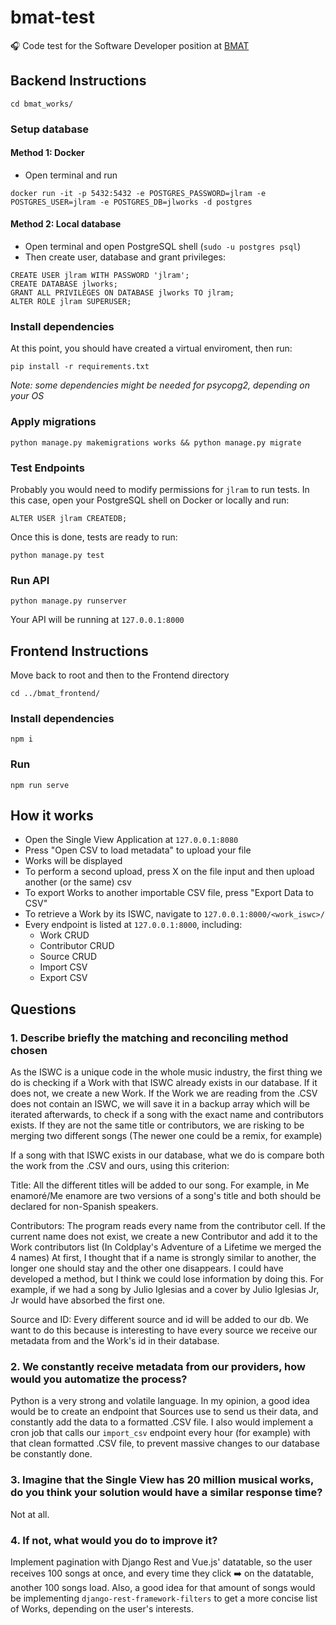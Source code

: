 # bmat-test
🎧 Code test for the Software Developer position at [BMAT](https://www.bmat.com/)

## Backend Instructions

```
cd bmat_works/
```

### Setup database

#### Method 1: Docker

- Open terminal and run
```
docker run -it -p 5432:5432 -e POSTGRES_PASSWORD=jlram -e POSTGRES_USER=jlram -e POSTGRES_DB=jlworks -d postgres
```

#### Method 2: Local database

- Open terminal and open PostgreSQL shell (`sudo -u postgres psql`)
- Then create user, database and grant privileges:
```
CREATE USER jlram WITH PASSWORD 'jlram';
CREATE DATABASE jlworks;
GRANT ALL PRIVILEGES ON DATABASE jlworks TO jlram;
ALTER ROLE jlram SUPERUSER;
```

### Install dependencies

At this point, you should have created a virtual enviroment, then run:

```
pip install -r requirements.txt
```

*Note: some dependencies might be needed for psycopg2, depending on your OS*

### Apply migrations

```
python manage.py makemigrations works && python manage.py migrate
```

### Test Endpoints

Probably you would need to modify permissions for `jlram` to run tests. In this case, open your PostgreSQL shell on Docker or locally and run:

```
ALTER USER jlram CREATEDB;
```

Once this is done, tests are ready to run:

```
python manage.py test
```

### Run API

```
python manage.py runserver
```

Your API will be running at `127.0.0.1:8000`

## Frontend Instructions

Move back to root and then to the Frontend directory
```
cd ../bmat_frontend/
```

### Install dependencies

```
npm i
```

### Run
```
npm run serve
```

## How it works

- Open the Single View Application at `127.0.0.1:8080`
- Press "Open CSV to load metadata" to upload your file
- Works will be displayed
- To perform a second upload, press X on the file input and then upload another (or the same) csv
- To export Works to another importable CSV file, press "Export Data to CSV"
- To retrieve a Work by its ISWC, navigate to `127.0.0.1:8000/<work_iswc>/`
- Every endpoint is listed at `127.0.0.1:8000`, including:
    - Work CRUD
    - Contributor CRUD
    - Source CRUD
    - Import CSV
    - Export CSV

## Questions

### 1. Describe briefly the matching and reconciling method chosen

As the ISWC is a unique code in the whole music industry, the first thing we do is checking if a Work with that ISWC already exists in our database. If it does not, we create a new Work.
If the Work we are reading from the .CSV does not contain an ISWC, we will save it in a backup array which will be iterated afterwards, to check if a song with the exact name and contributors exists. If they are not the same title or contributors, we are risking to be merging two different songs (The newer one could be a remix, for example)

If a song with that ISWC exists in our database, what we do is compare both the work from the .CSV and ours, using this criterion:

Title: All the different titles will be added to our song. For example, in Me enamoré/Me enamore are two versions of a song's title and both should be declared for non-Spanish speakers.

Contributors: The program reads every name from the contributor cell. If the current name does not exist, we create a new Contributor and add it to the Work contributors list (In Coldplay's Adventure of a Lifetime we merged the 4 names)
At first, I thought that if a name is strongly similar to another, the longer one should stay and the other one disappears. I could have developed a method, but I think we could lose information by doing this. For example, if we had a song by Julio Iglesias and a cover by Julio Iglesias Jr, Jr would have absorbed the first one.

Source and ID: Every different source and id will be added to our db. We want to do this because is interesting to have every source we receive our metadata from and the Work's id in their database.

### 2. We constantly receive metadata from our providers, how would you automatize the process?
Python is a very strong and volatile language. In my opinion, a good idea would be to create an endpoint that Sources use to send us their data, and constantly add the data to a formatted .CSV file. I also would implement a cron job that calls our `import_csv` endpoint every hour (for example) with that clean formatted .CSV file, to prevent massive changes to our database be constantly done.

### 3. Imagine that the Single View has 20 million musical works, do you think your solution would have a similar response time?
Not at all.

### 4. If not, what would you do to improve it?
Implement pagination with Django Rest and Vue.js' datatable, so the user receives 100 songs at once, and every time they click ➡️ on the datatable, another 100 songs load. Also, a good idea for that amount of songs would be implementing `django-rest-framework-filters` to get a more concise list of Works, depending on the user's interests.
